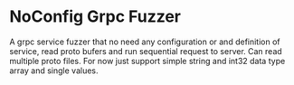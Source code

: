 # NoConfig Grpc Fuzzer

A grpc service fuzzer that no need any configuration or and definition of service, read proto bufers and run sequential request to server. Can read multiple proto files. For now just support simple string and int32 data type array and single values.